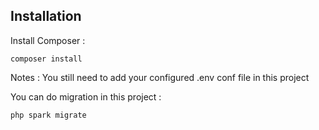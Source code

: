 <h2>Installation</h2>

Install Composer : 
```
composer install
```

Notes : You still need to add your configured .env conf file in this project


You can do migration in this project :
```
php spark migrate
```
